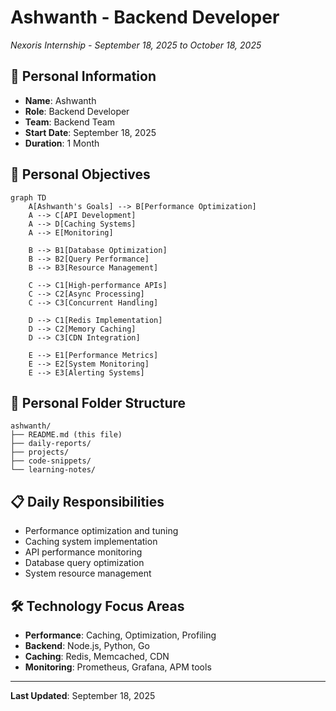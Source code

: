 # Ashwanth - Backend Developer
*Nexoris Internship - September 18, 2025 to October 18, 2025*

## 👤 Personal Information
- **Name**: Ashwanth
- **Role**: Backend Developer
- **Team**: Backend Team
- **Start Date**: September 18, 2025
- **Duration**: 1 Month

## 🎯 Personal Objectives

```mermaid
graph TD
    A[Ashwanth's Goals] --> B[Performance Optimization]
    A --> C[API Development]
    A --> D[Caching Systems]
    A --> E[Monitoring]
    
    B --> B1[Database Optimization]
    B --> B2[Query Performance]
    B --> B3[Resource Management]
    
    C --> C1[High-performance APIs]
    C --> C2[Async Processing]
    C --> C3[Concurrent Handling]
    
    D --> C1[Redis Implementation]
    D --> C2[Memory Caching]
    D --> C3[CDN Integration]
    
    E --> E1[Performance Metrics]
    E --> E2[System Monitoring]
    E --> E3[Alerting Systems]
```

## 📁 Personal Folder Structure

```
ashwanth/
├── README.md (this file)
├── daily-reports/
├── projects/
├── code-snippets/
└── learning-notes/
```

## 📋 Daily Responsibilities
- Performance optimization and tuning
- Caching system implementation
- API performance monitoring
- Database query optimization
- System resource management

## 🛠️ Technology Focus Areas
- **Performance**: Caching, Optimization, Profiling
- **Backend**: Node.js, Python, Go
- **Caching**: Redis, Memcached, CDN
- **Monitoring**: Prometheus, Grafana, APM tools

---
**Last Updated**: September 18, 2025
